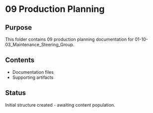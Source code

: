 # 09 Production Planning

## Purpose
This folder contains 09 production planning documentation for 01-10-03_Maintenance_Steering_Group.

## Contents
- Documentation files
- Supporting artifacts

## Status
Initial structure created - awaiting content population.

